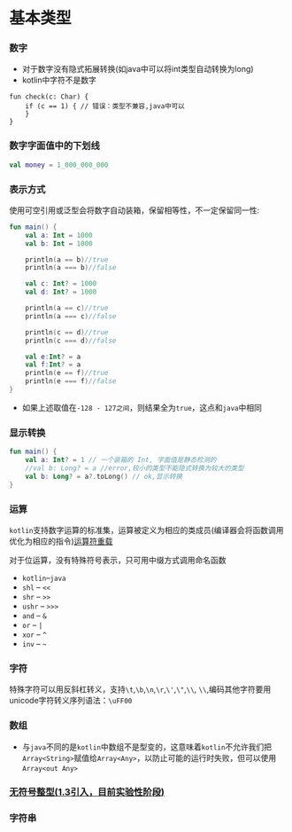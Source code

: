 # 基本类型
### 数字
* 对于数字没有隐式拓展转换(如java中可以将int类型自动转换为long)
* kotlin中字符不是数字

```
fun check(c: Char) {
    if (c == 1) { // 错误：类型不兼容,java中可以
    }
}
```

### 数字字面值中的下划线
```kotlin
val money = 1_000_000_000
```

### 表示方式
使用可空引用或泛型会将数字自动装箱，保留相等性，不一定保留同一性:

```kotlin
fun main() {
    val a: Int = 1000
    val b: Int = 1000

    println(a == b)//true
    println(a === b)//false

    val c: Int? = 1000
    val d: Int? = 1000

    println(a == c)//true
    println(a === c)//false

    println(c == d)//true
    println(c === d)//false

    val e:Int? = a
    val f:Int? = a
    println(e == f)//true
    println(e === f)//false
}
```

* 如果上述取值在`-128 - 127之间`，则结果全为`true`，这点和`java`中相同

### 显示转换
```kotlin
fun main() {
    val a: Int? = 1 // 一个装箱的 Int, 字面值是静态检测的
    //val b: Long? = a //error,较小的类型不能隐式转换为较大的类型
    val b: Long? = a?.toLong() // ok,显示转换
}
```
### 运算
`kotlin`支持数字运算的标准集，运算被定义为相应的类成员(编译器会将函数调用优化为相应的指令)[运算符重载](https://www.kotlincn.net/docs/reference/operator-overloading.html)

对于位运算，没有特殊符号表示，只可用中缀方式调用命名函数

* `kotlin`–`java`
* `shl`   – `<<`
* `shr`   –  `>>`
* `ushr`  – `>>>`
* `and`   – `&`
* `or`    – `|`
* `xor`   – `^`
* `inv`   – `~`

### 字符
特殊字符可以用反斜杠转义，支持`\t`,`\b`,`\n`,`\r`,`\'`,`\"`,`\\`,
`\\`,编码其他字符要用unicode字符转义序列语法：`\uFF00`

### 数组
* 与`java`不同的是`kotlin`中数组不是型变的，这意味着`kotlin`不允许我们把`Array<String>`赋值给`Array<Any>`，以防止可能的运行时失败，但可以使用`Array<out Any>`

### [无符号整型(1.3引入，目前实验性阶段)](https://www.kotlincn.net/docs/reference/basic-types.html#%E6%97%A0%E7%AC%A6%E5%8F%B7%E6%95%B4%E5%9E%8B)

### 字符串







